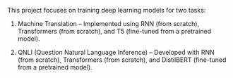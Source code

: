 This project focuses on training deep learning models for two tasks:

1. Machine Translation – Implemented using RNN (from scratch), Transformers (from scratch), and T5 (fine-tuned from a pretrained model).

2. QNLI (Question Natural Language Inference) – Developed with RNN (from scratch), Transformers (from scratch), and DistilBERT (fine-tuned from a pretrained model).